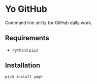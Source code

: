 # Yo GitHub

Command line utility for GitHub daily work.

## Requirements

* `Python3` `pip3`

## Installation

`pip3 install yogh`
